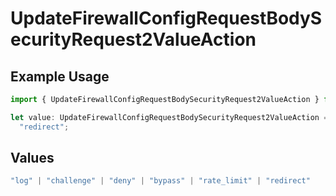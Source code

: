 # UpdateFirewallConfigRequestBodySecurityRequest2ValueAction

## Example Usage

```typescript
import { UpdateFirewallConfigRequestBodySecurityRequest2ValueAction } from "@vercel/sdk/models/operations/updatefirewallconfig.js";

let value: UpdateFirewallConfigRequestBodySecurityRequest2ValueAction =
  "redirect";
```

## Values

```typescript
"log" | "challenge" | "deny" | "bypass" | "rate_limit" | "redirect"
```